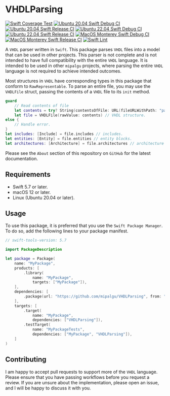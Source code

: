 # VHDLParsing

[![Swift Coverage Test](https://github.com/mipalgu/VHDLParsing/actions/workflows/cov.yml/badge.svg)](https://github.com/mipalgu/VHDLParsing/actions/workflows/cov.yml)
[![Ubuntu 20.04 Swift Debug CI](https://github.com/mipalgu/VHDLParsing/actions/workflows/ci-linux-debug.yml/badge.svg)](https://github.com/mipalgu/VHDLParsing/actions/workflows/ci-linux-debug.yml)
[![Ubuntu 20.04 Swift Release CI](https://github.com/mipalgu/VHDLParsing/actions/workflows/ci-linux-release.yml/badge.svg)](https://github.com/mipalgu/VHDLParsing/actions/workflows/ci-linux-release.yml)
[![Ubuntu 22.04 Swift Debug CI](https://github.com/mipalgu/VHDLParsing/actions/workflows/ci-linux-debug-22_04.yml/badge.svg)](https://github.com/mipalgu/VHDLParsing/actions/workflows/ci-linux-debug-22_04.yml)
[![Ubuntu 22.04 Swift Release CI](https://github.com/mipalgu/VHDLParsing/actions/workflows/ci-linux-release-22_04.yml/badge.svg)](https://github.com/mipalgu/VHDLParsing/actions/workflows/ci-linux-release-22_04.yml)
[![MacOS Monterey Swift Debug CI](https://github.com/mipalgu/VHDLParsing/actions/workflows/ci-macOS-debug.yml/badge.svg)](https://github.com/mipalgu/VHDLParsing/actions/workflows/ci-macOS-debug.yml)
[![MacOS Monterey Swift Release CI](https://github.com/mipalgu/VHDLParsing/actions/workflows/ci-macOS-release.yml/badge.svg)](https://github.com/mipalgu/VHDLParsing/actions/workflows/ci-macOS-release.yml)
[![Swift Lint](https://github.com/mipalgu/VHDLParsing/actions/workflows/swiftlint.yml/badge.svg)](https://github.com/mipalgu/VHDLParsing/actions/workflows/swiftlint.yml)


A `VHDL` parser written in `Swift`. This package parses `VHDL` files into a model that can be
used in other projects. This parser is not complete and is not intended to have full compatibility with the
entire `VHDL` language. It is intended to be used in other `mipalgu` projects, where parsing the entire `VHDL`
language is not required to achieve intended outcomes.

Most structures in `VHDL` have corresponding types in this package that conform to `RawRepresentable`. To
parse an entire file, you may use the `VHDLFile` struct, passing the contents of a `VHDL` file to its `init`
method.

```swift
guard
    // Read contents of file
    let contents = try? String(contentsOfFile: URL(fileURLWithPath: "path/to/file.vhd", isDirectory: false))
    let file = VHDLFile(rawValue: contents) // VHDL structure.
else {
    // Handle error.
}
let includes: [Include] = file.includes // includes.
let entities: [Entity] = file.entities // entity blocks.
let architectures: [Architecture] = file.architectures // architecture blocks.
```

Please see the `About` section of this repository on `GitHub` for the latest documentation.

## Requirements

- Swift 5.7 or later.
- macOS 12 or later.
- Linux (Ubuntu 20.04 or later).

## Usage

To use this package, it is preferred that you use the `Swift Package Manager`. To do so, add the following
lines to your package manifest.

```swift
// swift-tools-version: 5.7

import PackageDescription

let package = Package(
    name: "MyPackage",
    products: [
        .library(
            name: "MyPackage",
            targets: ["MyPackage"]),
    ],
    dependencies: [
        .package(url: "https://github.com/mipalgu/VHDLParsing", from: "1.0.0")
    ],
    targets: [
        .target(
            name: "MyPackage",
            dependencies: ["VHDLParsing"]),
        .testTarget(
            name: "MyPackageTests",
            dependencies: ["MyPackage", "VHDLParsing"]),
    ]
)
```

## Contributing

I am happy to accept pull requests to support more of the `VHDL` language. Please ensure that you have passing
workflows before you request a review. If you are unsure about the implementation, please open an issue, and I
will be happy to discuss it with you.
